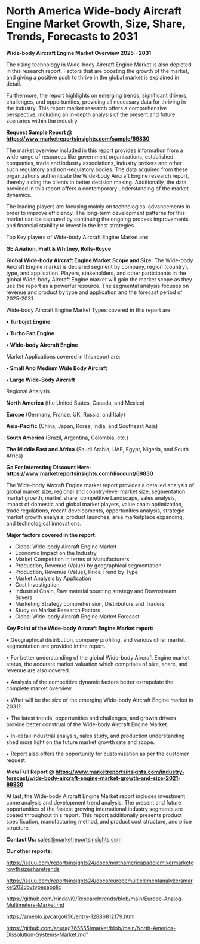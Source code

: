 # North America Wide-body Aircraft Engine Market Growth, Size, Share, Trends, Forecasts to 2031

<Strong> Wide-body Aircraft Engine Market Overview 2025 - 2031</strong>

The rising technology in Wide-body Aircraft Engine Market is also depicted in this research report. Factors that are boosting the growth of the market, and giving a positive push to thrive in the global market is explained in detail.

Furthermore, the report highlights on emerging trends, significant drivers, challenges, and opportunities, providing all necessary data for thriving in the industry. This report market research offers a comprehensive perspective, including an in-depth analysis of the present and future scenarios within the industry.

<strong>Request Sample Report @ <a href=https://www.marketreportsinsights.com/sample/69830>https://www.marketreportsinsights.com/sample/69830</a></strong>

The market overview included in this report provides information from a wide range of resources like government organizations, established companies, trade and industry associations, industry brokers and other such regulatory and non-regulatory bodies. The data acquired from these organizations authenticate the Wide-body Aircraft Engine research report, thereby aiding the clients in better decision making. Additionally, the data provided in this report offers a contemporary understanding of the market dynamics.

The leading players are focusing mainly on technological advancements in order to improve efficiency. The long-term development patterns for this market can be captured by continuing the ongoing process improvements and financial stability to invest in the best strategies.

Top Key players of Wide-body Aircraft Engine Market are:

<strong>GE Aviation, Pratt & Whitney, Rolls-Royce</strong>

<strong><b>Global Wide-body Aircraft Engine Market Scope and Size:</b></strong>
The Wide-body Aircraft Engine market is declared segment by company, region (country), type, and application. Players, stakeholders, and other participants in the global Wide-body Aircraft Engine market will gain the market scope as they use the report as a powerful resource. The segmental analysis focuses on revenue and product by type and application and the forecast period of 2025-2031.

Wide-body Aircraft Engine Market Types covered in this report are:

<strong>• Turbojet Engine

• Turbo Fan Engine

• Wide-body Aircraft Engine</strong>

Market Applications covered in this report are:

<strong>• Small And Medium Wide Body Aircraft

• Large Wide-Body Aircraft</strong> 

Regional Analysis

<strong>North America</strong> (the United States, Canada, and Mexico)

<strong>Europe</strong> (Germany, France, UK, Russia, and Italy)

<strong>Asia-Pacific</strong> (China, Japan, Korea, India, and Southeast Asia)

<strong>South America</strong> (Brazil, Argentina, Colombia, etc.)

<strong>The Middle East and Africa</strong> (Saudi Arabia, UAE, Egypt, Nigeria, and South Africa)

<strong>Go For Interesting Discount Here: <a href=https://www.marketreportsinsights.com/discount/69830>https://www.marketreportsinsights.com/discount/69830</a></strong>

The Wide-body Aircraft Engine market report provides a detailed analysis of global market size, regional and country-level market size, segmentation market growth, market share, competitive Landscape, sales analysis, impact of domestic and global market players, value chain optimization, trade regulations, recent developments, opportunities analysis, strategic market growth analysis, product launches, area marketplace expanding, and technological innovations.

<strong><b>Major factors covered in the report:</b></strong>
<ul>
  <li>Global Wide-body Aircraft Engine Market </li>
  <li>Economic Impact on the Industry</li>
  <li>Market Competition in terms of Manufacturers</li>
  <li>Production, Revenue (Value) by geographical segmentation</li>
  <li>Production, Revenue (Value), Price Trend by Type</li>
  <li>Market Analysis by Application</li>
  <li>Cost Investigation</li>
  <li>Industrial Chain, Raw material sourcing strategy and Downstream Buyers</li>
  <li>Marketing Strategy comprehension, Distributors and Traders</li>
  <li>Study on Market Research Factors</li>
  <li>Global Wide-body Aircraft Engine Market Forecast</li>
</ul>

<strong><b>Key Point of the Wide-body Aircraft Engine Market report:</b></strong>

• Geographical distribution, company profiling, and various other market segmentation are provided in the report.

• For better understanding of the global Wide-body Aircraft Engine market status, the accurate market valuation which comprises of size, share, and revenue are also covered.

• Analysis of the competitive dynamic factors better extrapolate the complete market overview

• What will be the size of the emerging Wide-body Aircraft Engine market in 2031?

• The latest trends, opportunities and challenges, and growth drivers provide better construal of the Wide-body Aircraft Engine Market.

• In-detail industrial analysis, sales study, and production understanding shed more light on the future market growth rate and scope.

• Report also offers the opportunity for customization as per the customer request.

<strong><b>View Full Report @ <a href=https://www.marketreportsinsights.com/industry-forecast/wide-body-aircraft-engine-market-growth-and-size-2021-69830>https://www.marketreportsinsights.com/industry-forecast/wide-body-aircraft-engine-market-growth-and-size-2021-69830</a></b></strong>


At last, the Wide-body Aircraft Engine Market report includes investment come analysis and development trend analysis. The present and future opportunities of the fastest growing international industry segments are coated throughout this report. This report additionally presents product specification, manufacturing method, and product cost structure, and price structure.

<strong>Contact Us:</strong>
sales@marketreportsinsights.com

<strong>Our other reports:</strong>

<a href=https://issuu.com/reportsinsights24/docs/northamericapaddlemixermarketgrowthsizesharetrends>https://issuu.com/reportsinsights24/docs/northamericapaddlemixermarketgrowthsizesharetrends</a>

<a href=https://issuu.com/reportsinsights24/docs/europemultielementanalyzersmarket2025bytypesapplic>https://issuu.com/reportsinsights24/docs/europemultielementanalyzersmarket2025bytypesapplic</a>

<a href=https://github.com/Hindavi9/Researchtrends/blob/main/Europe-Analog-Multimeters-Market.md>https://github.com/Hindavi9/Researchtrends/blob/main/Europe-Analog-Multimeters-Market.md</a>

<a href=https://ameblo.jp/cargo656/entry-12886812179.html>https://ameblo.jp/cargo656/entry-12886812179.html</a>

<a href=https://github.com/anurag765555/market/blob/main/North-America-Dissolution-Systems-Market.md>https://github.com/anurag765555/market/blob/main/North-America-Dissolution-Systems-Market.md</a>"
